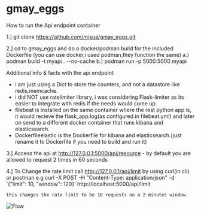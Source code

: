 # gmay_eggs


How to run the Api endpoint container


1.] git clone https://github.com/misua/gmay_eggs.git


2.] cd to gmay_eggs and do a docker/podman build for the included Dockerfile (you can use docker,i used podman,they function the same)
   a.) podman build -t myapi . --no-cache
   b.) podman run -p 5000:5000 myapi

   Additional info & facts with the api endpoint
   - i am just using a Dict to store the counters, and not a datastore like redis,memcache.
   - i did NOT use ratelimiter library, i was considering Flask-limiter as its easier to integrate with redis if the needs would come up.
   - filebeat is installed on the same container where the rest python app is, it would recieve the flask_app.log(as configured in filebeat.yml) and
     later on send to a different docker container that runs kibana and elasticsearch.
   - Dockerfileelastic is the Dockerfile for kibana and elasticsearch.(just rename it to Dockerfile if you need to build and run it)

     
3.] Access the api at http://127.0.0.1:5000/api/resource - by default you are allowed to request 2 times in 60 seconds

4.] To Change the rate limit call http://127.0.0.1/api/limit by using curl(in cli) or postman e.g 
    curl -X POST -H "Content-Type: application/json" -d '{"limit": 10, "window": 120}' http://localhost:5000/api/limit

    this changes the rate limit to be 10 requests on a 2 minutes window.

![Flow](https://raw.githubusercontent.com/misua/gmay_eggs/main/accelbyte.png)

